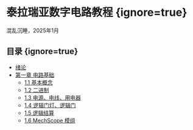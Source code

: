 # 泰拉瑞亚数字电路教程 {ignore=true}

混乱沉睡，2025年1月

## 目录 {ignore=true}

<!-- @import "[TOC]" {cmd="toc" depthFrom=1 depthTo=3 orderedList=false} -->

<!-- code_chunk_output -->

- [绪论](#绪论)
- [第一章 电路基础](#第一章-电路基础)
  - [1.1 基本概念](#11-基本概念)
  - [1.2 二进制](#12-二进制)
  - [1.3 电源、电线、用电器](#13-电源-电线-用电器)
  - [1.4 逻辑门灯、逻辑门](#14-逻辑门灯-逻辑门)
  - [1.5 逻辑结算](#15-逻辑结算)
  - [1.6 MechScope 模组](#16-mechscope-模组)

<!-- /code_chunk_output -->

<!-- pagebreak -->

<!-- @import "chapter_0/chapter_0.md" -->

<!-- pagebreak -->

<!-- @import "chapter_1/chapter_1.md" -->

<!-- pagebreak -->
